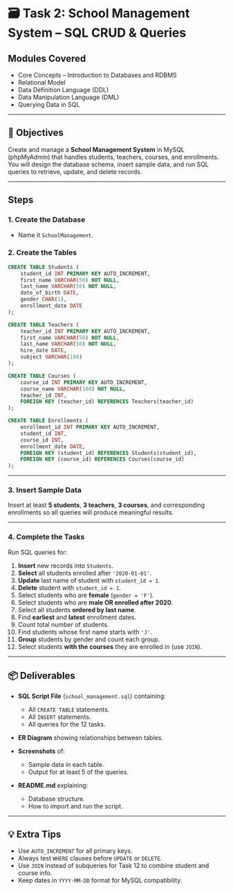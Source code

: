 # 🗃️ Task 2: School Management System – SQL CRUD & Queries

## Modules Covered

* Core Concepts – Introduction to Databases and RDBMS
* Relational Model
* Data Definition Language (DDL)
* Data Manipulation Language (DML)
* Querying Data in SQL

---

## 🎯 Objectives

Create and manage a **School Management System** in MySQL (phpMyAdmin) that handles students, teachers, courses, and enrollments.
You will design the database schema, insert sample data, and run SQL queries to retrieve, update, and delete records.

---

## Steps

### **1. Create the Database**

* Name it `SchoolManagement`.

### **2. Create the Tables**

```sql
CREATE TABLE Students (
    student_id INT PRIMARY KEY AUTO_INCREMENT,
    first_name VARCHAR(50) NOT NULL,
    last_name VARCHAR(50) NOT NULL,
    date_of_birth DATE,
    gender CHAR(1),
    enrollment_date DATE
);

CREATE TABLE Teachers (
    teacher_id INT PRIMARY KEY AUTO_INCREMENT,
    first_name VARCHAR(50) NOT NULL,
    last_name VARCHAR(50) NOT NULL,
    hire_date DATE,
    subject VARCHAR(100)
);

CREATE TABLE Courses (
    course_id INT PRIMARY KEY AUTO_INCREMENT,
    course_name VARCHAR(100) NOT NULL,
    teacher_id INT,
    FOREIGN KEY (teacher_id) REFERENCES Teachers(teacher_id)
);

CREATE TABLE Enrollments (
    enrollment_id INT PRIMARY KEY AUTO_INCREMENT,
    student_id INT,
    course_id INT,
    enrollment_date DATE,
    FOREIGN KEY (student_id) REFERENCES Students(student_id),
    FOREIGN KEY (course_id) REFERENCES Courses(course_id)
);
```

---

### **3. Insert Sample Data**

Insert at least **5 students**, **3 teachers**, **3 courses**, and corresponding enrollments so all queries will produce meaningful results.

---

### **4. Complete the Tasks**

Run SQL queries for:

1. **Insert** new records into `Students`.
2. **Select** all students enrolled after `'2020-01-01'`.
3. **Update** last name of student with `student_id = 1`.
4. **Delete** student with `student_id = 1`.
5. Select students who are **female** (`gender = 'F'`).
6. Select students who are **male OR enrolled after 2020**.
7. Select all students **ordered by last name**.
8. Find **earliest** and **latest** enrollment dates.
9. Count total number of students.
10. Find students whose first name starts with `'J'`.
11. **Group** students by gender and count each group.
12. Select students **with the courses** they are enrolled in (use `JOIN`).

---

## 📦 Deliverables

* **SQL Script File** (`school_management.sql`) containing:

  * All `CREATE TABLE` statements.
  * All `INSERT` statements.
  * All queries for the 12 tasks.
* **ER Diagram** showing relationships between tables.
* **Screenshots** of:

  * Sample data in each table.
  * Output for at least 5 of the queries.
* **README.md** explaining:

  * Database structure.
  * How to import and run the script.

---

## 💡 Extra Tips

* Use `AUTO_INCREMENT` for all primary keys.
* Always test `WHERE` clauses before `UPDATE` or `DELETE`.
* Use `JOIN` instead of subqueries for Task 12 to combine student and course info.
* Keep dates in `YYYY-MM-DD` format for MySQL compatibility.

